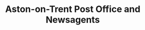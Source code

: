 ---
title: "Aston-on-Trent Post Office and Newsagents"
url: /derby/aston-on-trent-post-office-and-newsagents/
shop: newsagent
---